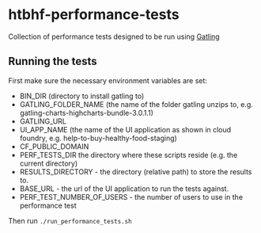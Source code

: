 # htbhf-performance-tests

Collection of performance tests designed to be run using [Gatling](https://gatling.io/)


## Running the tests
First make sure the necessary environment variables are set:
 * BIN_DIR (directory to install gatling to)
 * GATLING_FOLDER_NAME (the name of the folder gatling unzips to, e.g. gatling-charts-highcharts-bundle-3.0.1.1)
 * GATLING_URL
 * UI_APP_NAME (the name of the UI application as shown in cloud foundry, e.g. help-to-buy-healthy-food-staging)
 * CF_PUBLIC_DOMAIN
 * PERF_TESTS_DIR the directory where these scripts reside (e.g. the current directory)
 * RESULTS_DIRECTORY - the directory (relative path) to store the results to.
 * BASE_URL - the url of the UI application to run the tests against.
 * PERF_TEST_NUMBER_OF_USERS - the number of users to use in the performance test
 
 Then run `./run_performance_tests.sh`